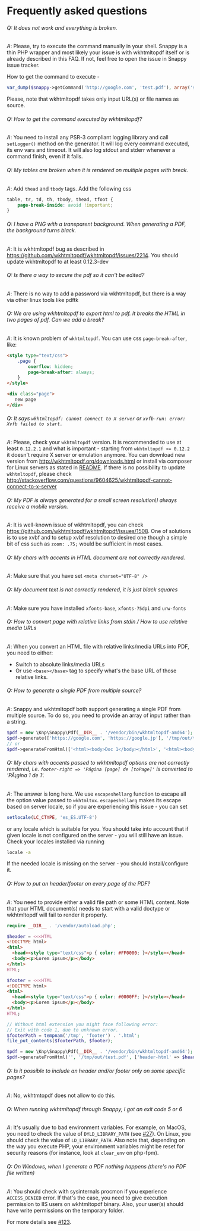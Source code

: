 # Frequently asked questions

###### *Q*: It does not work and everything is broken.

*A*: Please, try to execute the command manually in your shell. Snappy is a thin PHP wrapper and most likely your issue is with wkhtmltopdf itself or is already described in this FAQ. If not, feel free to open the issue in Snappy issue tracker.

How to get the command to execute - 

```php
var_dump($snappy->getCommand('http://google.com', 'test.pdf'), array('some' => 'option'));
```

Please, note that wkhtmltopdf takes only input URL(s) or file names as source.


###### *Q*: How to get the command executed by wkhtmltopdf?

*A*: You need to install any PSR-3 compliant logging library and call `setLogger()` method on the generator. It will 
log every command executed, its env vars and timeout. It will also log stdout and stderr whenever a command finish, even if it fails.


###### *Q*: My tables are broken when it is rendered on multiple pages with break.

*A*: Add ```thead``` and ```tbody``` tags. Add the following css 
```css
table, tr, td, th, tbody, thead, tfoot {
    page-break-inside: avoid !important;
}
```


###### *Q*: I have a PNG with a transparent background. When generating a PDF, the background turns black.

*A*: It is wkhtmltopdf bug as described in https://github.com/wkhtmltopdf/wkhtmltopdf/issues/2214. You should update wkhtmltopdf to at least 0.12.3-dev


###### *Q*: Is there a way to secure the pdf so it can't be edited?

*A*:  There is no way to add a password via wkhtmltopdf, but there is a way via other linux tools like pdftk


###### *Q*: We are using wkhtmltopdf to export html to pdf. It breaks the HTML in two pages of pdf. Can we add a break?

*A*: It is known problem of `wkhtmltopdf`. You can use css `page-break-after`, like:
```html
<style type="text/css">
    .page {
        overflow: hidden;
        page-break-after: always;
    }
</style>

<div class="page">
   new page
</div>
```


###### *Q*: It says `wkhtmltopdf: cannot connect to X server` or `xvfb-run: error: Xvfb failed to start.`

*A*: Please, check your `wkhtmltopdf` version. It is recommended to use at least `0.12.2.1` and what is important - starting from `wkhtmltopdf >= 0.12.2` it doesn't require X server or emulation anymore. You can download new version from http://wkhtmltopdf.org/downloads.html or install via composer for Linux servers as stated in [README](https://github.com/KnpLabs/snappy#wkhtmltopdf-binary-as-composer-dependencies). If there is no possibility to update `wkhtmltopdf`, please check http://stackoverflow.com/questions/9604625/wkhtmltopdf-cannot-connect-to-x-server


###### *Q*: My PDF is always generated for a small screen resolution\I always receive a mobile version.

*A*: It is well-known issue of wkhtmltopdf, you can check https://github.com/wkhtmltopdf/wkhtmltopdf/issues/1508. One of solutions is to use xvbf and to setup xvbf resolution to desired one though a simple bit of css such as `zoom: .75;` would be sufficient in most cases.

###### *Q*: My chars with accents in HTML document are not correctly rendered.

*A*: Make sure that you have set `<meta charset="UTF-8" />`

###### *Q*: My document text is not correctly rendered, it is just black squares

*A*: Make sure you have installed `xfonts-base`, `xfonts-75dpi` and `urw-fonts`

###### *Q*: How to convert page with relative links from stdin / How to use relative media URLs

*A*: When you convert an HTML file with relative links/media URLs into PDF, you need to either:
* Switch to absolute links/media URLs
* Or use `<base></base>` tag to specify what's the base URL of those relative links.

###### *Q*: How to generate a single PDF from multiple source?

*A*: Snappy and wkhtmltopdf both support generating a single PDF from multiple source. To do so, you need to provide an array of input rather than a string.

```php
$pdf = new \Knp\Snappy\Pdf(__DIR__ . '/vendor/bin/wkhtmltopdf-amd64');
$pdf->generate(['https://google.com', 'https://google.jp'], '/tmp/out/test.pdf');
// or
$pdf->generateFromHtml(['<html><body>Doc 1</body></html>', '<html><body>Doc 2</body></html>'], '/tmp/out/test.pdf');
```

###### *Q*: My chars with accents passed to wkhtmltopdf options are not correctly rendered, i.e. `footer-right => 'Página [page] de [toPage]'` is converted to 'PÃ¡gina 1 de 1'.

*A*: The answer is long here. We use `escapeshellarg` function to escape all the option value passed to `wkhtmltox`. `escapeshellarg` makes its escape based on server locale, so if you are  experiencing this issue - you can set 
```php
setlocale(LC_CTYPE, 'es_ES.UTF-8')
``` 

or any locale which is suitable for you. You should take into account that if given locale is not configured on the server - you will still have an issue. Check your locales installed via running
```bash
locale -a
```
If the needed locale is missing on the server - you should install/configure it.

###### *Q*: How to put an header/footer on every page of the PDF?

*A*: You need to provide either a valid file path or some HTML content. Note that your HTML document(s) needs to start with a valid doctype or wkhtmltopdf will fail to render it properly.

```php
require __DIR__ . '/vendor/autoload.php';

$header = <<<HTML
<!DOCTYPE html>
<html>
  <head><style type="text/css">p { color: #FF0000; }</style></head>
  <body><p>Lorem ipsum</p></body>
</html>
HTML;

$footer = <<<HTML
<!DOCTYPE html>
<html>
  <head><style type="text/css">p { color: #0000FF; }</style></head>
  <body><p>Lorem ipsum</p></body>
</html>
HTML;

// Without html extension you might face following error:
// Exit with code 1, due to unknown error.
$footerPath = tempnam('/tmp', 'footer') . '.html';
file_put_contents($footerPath, $footer);

$pdf = new \Knp\Snappy\Pdf(__DIR__ . '/vendor/bin/wkhtmltopdf-amd64');
$pdf->generateFromHtml('', '/tmp/out/test.pdf', ['header-html' => $header, 'footer-html' => $footerPath], true);
```

###### *Q*: Is it possible to include an header and/or footer only on some specific pages?

*A*: No, wkhtmtopdf does not allow to do this.

###### *Q*: When running wkhtmltopdf through Snappy, I got an exit code 5 or 6

*A*: It's usually due to bad environment variables. For example, on MacOS, you need to check the value of `DYLD_LIBRARY_PATH` (see [#27](https://github.com/KnpLabs/snappy/issues/27#issuecomment-7199659)). 
On Linux, you should check the value of `LD_LIBRARY_PATH`. Also note that, depending on the way you execute PHP, your environment variables might be reset for security reasons (for instance, look at `clear_env` on php-fpm).

###### *Q*: On Windows, when I generate a PDF nothing happens (there's no PDF file written)

*A*: You should check with sysinternals procmon if you experience `ACCESS_DENIED` error. If that's the case, you need to give execution permission to IIS users on wkhtmltopdf binary. Also, your user(s) should have write permissions on the temporary folder.

For more details see [#123](https://github.com/KnpLabs/snappy/issues/123).
